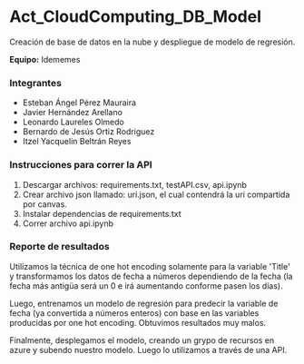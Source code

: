 # Act_CloudComputing_DB_Model
Creación de base de datos en la nube y despliegue de modelo de regresión.

**Equipo:** Idememes

### Integrantes
* Esteban Ángel Pérez Mauraira
* Javier Hernández Arellano
* Leonardo Laureles Olmedo
* Bernardo de Jesús Ortiz Rodriguez
* Itzel Yacquelin Beltrán Reyes

### Instrucciones para correr la API

1. Descargar archivos: requirements.txt, testAPI.csv, api.ipynb
2. Crear archivo json llamado: uri.json, el cual contendrá la uri compartida por canvas.
3. Instalar dependencias de requirements.txt
4. Correr archivo api.ipynb

### Reporte de resultados


Utilizamos la técnica de one hot encoding solamente para la variable 'Title' y transformamos los datos de fecha a números dependiendo de la fecha (la fecha más antigüa será un 0 e irá aumentando conforme pasen los días).
  

Luego, entrenamos un modelo de regresión para predecir la variable de fecha (ya convertida a números enteros) con base en las variables producidas por one hot encoding. Obtuvimos resultados muy malos.


Finalmente, desplegamos el modelo, creando un grypo de recursos en azure y subendo nuestro modelo. Luego lo utilizamos a través de una API.
